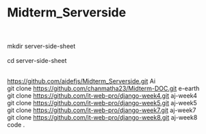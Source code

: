 # Midterm_Serverside<br><br>
mkdir server-side-sheet <br><br>
cd server-side-sheet <br><br>

https://github.com/aidefjs/Midterm_Serverside.git Ai  <br>
git clone https://github.com/chanmatha23/Midterm-DOC.git e-earth <br>
git clone https://github.com/it-web-pro/django-week4.git aj-week4 <br>
git clone https://github.com/it-web-pro/django-week5.git aj-week5 <br>
git clone https://github.com/it-web-pro/django-week7.git aj-week7 <br>
git clone https://github.com/it-web-pro/django-week8.git aj-week8 <br>
code .
